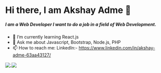 # Hi there, I am Akshay Adme 👋

<!--
- 🔭 I’m currently working on ...
- 👯 I’m looking to collaborate on ...
- 🤔 I’m looking for help with ...
- 😄 Pronouns: ...
- ⚡ Fun fact: ...
-->
##### I am a Web Developer I want to do a job in a field of Web Development. 

- 🌱 I’m currently learning React.js
- 💬 Ask me about Javascript, Bootstrap, Node.js, PHP
- 📫 How to reach me: LinkedIn:- https://www.linkedin.com/in/akshay-adme-63aa43127/ 

<a href="https://github.com/akshayadme/github-readme-stats">
<img align="center" src="https://github-readme-stats.vercel.app/api?username=akshayadme&&show_icons=true&title_color=ffffff&icon_color=bb2acf&text_color=daf7dc&bg_color=151515">
</a>

<a href="https://github.com/akshayadme/github-readme-stats">
<img align="center" src="https://github-readme-stats.vercel.app/api/top-langs/?username=akshayadme&&show_icons=true&title_color=ffffff&icon_color=bb2acf&text_color=daf7dc&bg_color=151515">
<a/>
